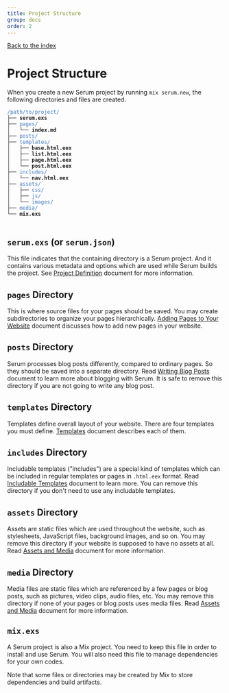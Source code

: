 ```yaml
---
title: Project Structure
group: docs
order: 2
---
```


[Back to the index](%page:docs/index)

# Project Structure

When you create a new Serum project by running `mix serum.new`, the following
directories and files are created.

<pre>
<code><span style="color:#4078c0">/path/to/project/</span>
├── <b>serum.exs</b>
├── <span style="color:#4078c0">pages/</span>
│   └── <b>index.md</b>
├── <span style="color:#4078c0">posts/</span>
├── <span style="color:#4078c0">templates/</span>
│   ├── <b>base.html.eex</b>
│   ├── <b>list.html.eex</b>
│   ├── <b>page.html.eex</b>
│   └── <b>post.html.eex</b>
├── <span style="color:#4078c0">includes/</span>
│   └── <b>nav.html.eex</b>
├── <span style="color:#4078c0">assets/</span>
│   ├── <span style="color:#4078c0">css/</span>
│   ├── <span style="color:#4078c0">js/</span>
│   └── <span style="color:#4078c0">images/</span>
├── <span style="color:#4078c0">media/</span>
└── <b>mix.exs</b>
</code>
</pre>

## `serum.exs` (or `serum.json`)

This file indicates that the containing directory is a Serum project. And it
contains various metadata and options which are used while Serum builds the
project. See [Project Definition](%page:docs/project_definition) document for
more information.

## `pages` Directory

This is where source files for your pages should be saved. You may create
subdirectories to organize your pages hierarchically.
[Adding Pages to Your Website](%page:docs/pages) document discusses how to add
new pages in your website.

## `posts` Directory

Serum processes blog posts differently, compared to ordinary pages. So they
should be saved into a separate directory. Read
[Writing Blog Posts](%page:docs/posts) document to learn more about blogging
with Serum. It is safe to remove this directory if you are not going to write
any blog post.

## `templates` Directory

Templates define overall layout of your website. There are four templates you
must define. [Templates](%page:docs/templates) document describes each of them.

## `includes` Directory

Includable templates ("includes") are a special kind of templates which can be
included in regular templates or pages in `.html.eex` format.
Read [Includable Templates](%page:docs/includes) document to learn more. You
can remove this directory if you don't need to use any includable templates.

## `assets` Directory

Assets are static files which are used throughout the website, such as
stylesheets, JavaScript files, background images, and so on. You may remove
this directory if your website is supposed to have no assets at all. Read
[Assets and Media](%page:docs/asset_media) document for more information.

## `media` Directory

Media files are static files which are referenced by a few pages or blog posts,
such as pictures, video clips, audio files, etc. You may remove this directory
if none of your pages or blog posts uses media files. Read
[Assets and Media](%page:docs/asset_media) document for more information.

## `mix.exs`

A Serum project is also a Mix project. You need to keep this file in order to
install and use Serum. You will also need this file to manage dependencies for
your own codes.

Note that some files or directories may be created by Mix to store dependencies
and build artifacts.
